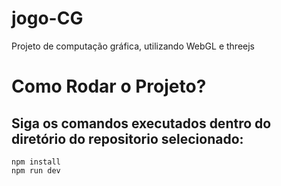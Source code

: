 # jogo-CG
Projeto de computação gráfica, utilizando WebGL e threejs

<h1>
  Como Rodar o Projeto?
</h1>

<h2>
  Siga os comandos executados dentro do diretório do repositorio selecionado:
  
</h2>

````
npm install
npm run dev
````
